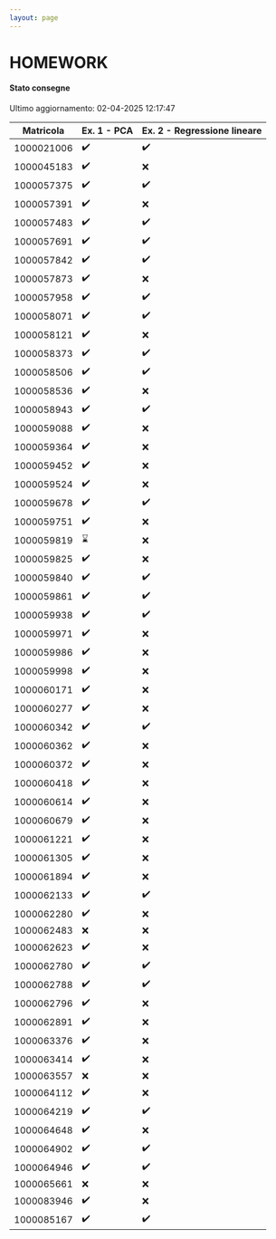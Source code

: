 ```yaml
---
layout: page
---
```


# HOMEWORK

#### Stato consegne

Ultimo aggiornamento: 02-04-2025 12:17:47

| Matricola | Ex. 1 - PCA|Ex. 2 - Regressione lineare |
| --- | ---|--- |
| 1000021006 |:heavy_check_mark:|:heavy_check_mark:|
| 1000045183 |:heavy_check_mark:|:x:|
| 1000057375 |:heavy_check_mark:|:heavy_check_mark:|
| 1000057391 |:heavy_check_mark:|:x:|
| 1000057483 |:heavy_check_mark:|:heavy_check_mark:|
| 1000057691 |:heavy_check_mark:|:heavy_check_mark:|
| 1000057842 |:heavy_check_mark:|:heavy_check_mark:|
| 1000057873 |:heavy_check_mark:|:x:|
| 1000057958 |:heavy_check_mark:|:heavy_check_mark:|
| 1000058071 |:heavy_check_mark:|:heavy_check_mark:|
| 1000058121 |:heavy_check_mark:|:x:|
| 1000058373 |:heavy_check_mark:|:heavy_check_mark:|
| 1000058506 |:heavy_check_mark:|:heavy_check_mark:|
| 1000058536 |:heavy_check_mark:|:x:|
| 1000058943 |:heavy_check_mark:|:heavy_check_mark:|
| 1000059088 |:heavy_check_mark:|:x:|
| 1000059364 |:heavy_check_mark:|:x:|
| 1000059452 |:heavy_check_mark:|:x:|
| 1000059524 |:heavy_check_mark:|:x:|
| 1000059678 |:heavy_check_mark:|:heavy_check_mark:|
| 1000059751 |:heavy_check_mark:|:x:|
| 1000059819 |:hourglass:|:x:|
| 1000059825 |:heavy_check_mark:|:x:|
| 1000059840 |:heavy_check_mark:|:heavy_check_mark:|
| 1000059861 |:heavy_check_mark:|:heavy_check_mark:|
| 1000059938 |:heavy_check_mark:|:heavy_check_mark:|
| 1000059971 |:heavy_check_mark:|:x:|
| 1000059986 |:heavy_check_mark:|:x:|
| 1000059998 |:heavy_check_mark:|:x:|
| 1000060171 |:heavy_check_mark:|:x:|
| 1000060277 |:heavy_check_mark:|:x:|
| 1000060342 |:heavy_check_mark:|:heavy_check_mark:|
| 1000060362 |:heavy_check_mark:|:x:|
| 1000060372 |:heavy_check_mark:|:x:|
| 1000060418 |:heavy_check_mark:|:x:|
| 1000060614 |:heavy_check_mark:|:x:|
| 1000060679 |:heavy_check_mark:|:x:|
| 1000061221 |:heavy_check_mark:|:x:|
| 1000061305 |:heavy_check_mark:|:x:|
| 1000061894 |:heavy_check_mark:|:x:|
| 1000062133 |:heavy_check_mark:|:heavy_check_mark:|
| 1000062280 |:heavy_check_mark:|:x:|
| 1000062483 |:x:|:x:|
| 1000062623 |:heavy_check_mark:|:x:|
| 1000062780 |:heavy_check_mark:|:heavy_check_mark:|
| 1000062788 |:heavy_check_mark:|:heavy_check_mark:|
| 1000062796 |:heavy_check_mark:|:x:|
| 1000062891 |:heavy_check_mark:|:x:|
| 1000063376 |:heavy_check_mark:|:x:|
| 1000063414 |:heavy_check_mark:|:x:|
| 1000063557 |:x:|:x:|
| 1000064112 |:heavy_check_mark:|:x:|
| 1000064219 |:heavy_check_mark:|:heavy_check_mark:|
| 1000064648 |:heavy_check_mark:|:x:|
| 1000064902 |:heavy_check_mark:|:heavy_check_mark:|
| 1000064946 |:heavy_check_mark:|:heavy_check_mark:|
| 1000065661 |:x:|:x:|
| 1000083946 |:heavy_check_mark:|:x:|
| 1000085167 |:heavy_check_mark:|:heavy_check_mark:|
